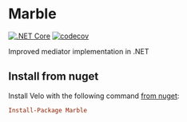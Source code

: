 # Marble

[![.NET Core](https://github.com/teoadal/marble/workflows/.NET%20Core/badge.svg?branch=master)](https://github.com/teoadal/marble/actions)
[![codecov](https://codecov.io/gh/teoadal/marble/branch/master/graph/badge.svg)](https://codecov.io/gh/teoadal/marble)

Improved mediator implementation in .NET

## Install from nuget

Install Velo with the following command [from nuget](https://www.nuget.org/packages/Velo/):

```ini
Install-Package Marble
```
